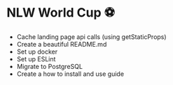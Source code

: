 # NLW World Cup ⚽

- Cache landing page api calls (using getStaticProps)
- Create a beautiful README.md
- Set up docker
- Set up ESLint
- Migrate to PostgreSQL
- Create a how to install and use guide